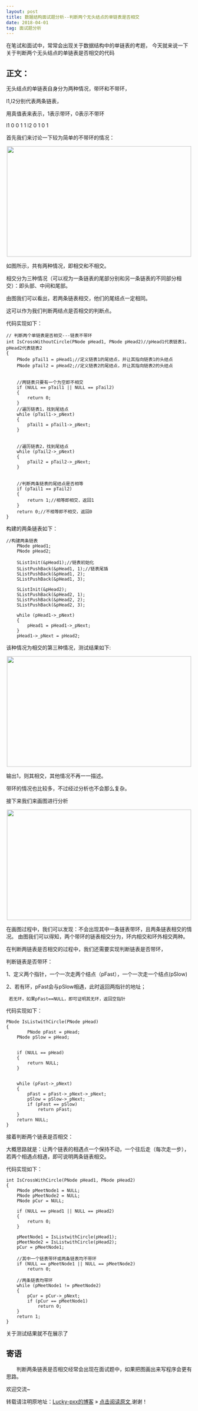 ```yaml
---
layout: post
title: 数据结构面试题分析--判断两个无头结点的单链表是否相交
date: 2018-04-01
tag: 面试题分析
---   
```


在笔试和面试中，常常会出现关于数据结构中的单链表的考题，
今天就来说一下关于判断两个无头结点的单链表是否相交的代码

## 正文：

无头结点的单链表自身分为两种情况，带环和不带环，


l1,l2分别代表两条链表，

用真值表来表示，1表示带环，0表示不带环

l1 0 0 1 1
l2 0 1 0 1

首先我们来讨论一下较为简单的不带环的情况：
<div align="center">
	<img src="/images/posts/data-structure/List1.gif" height="300" width="500">  
</div>

如图所示，共有两种情况，即相交和不相交。

相交分为三种情况（可以视为一条链表的尾部分别和另一条链表的不同部分相交）：即头部、中间和尾部。

由图我们可以看出，若两条链表相交，他们的尾结点一定相同。

这可以作为我们判断两结点是否相交的判断点。

代码实现如下：

```
// 判断两个单链表是否相交---链表不带环 
int IsCrossWithoutCircle(PNode pHead1, PNode pHead2)//pHead1代表链表1，pHead2代表链表2
{
	PNode pTail1 = pHead1;//定义链表1的尾结点，并让其指向链表1的头结点
	PNode pTail2 = pHead2;//定义链表2的尾结点，并让其指向链表2的头结点


	//两链表只要有一个为空即不相交
	if (NULL == pTail1 || NULL == pTail2)
	{
		return 0;
	}
	//遍历链表1，找到尾结点
	while (pTail1->_pNext)
	{
		pTail1 = pTail1->_pNext;
	}


	//遍历链表2，找到尾结点
	while (pTail2->_pNext)
	{
		pTail2 = pTail2->_pNext;
	}


	//判断两条链表的尾结点是否相等
	if (pTail1 == pTail2)
	{
		return 1;//相等即相交，返回1
	}
	return 0;//不相等即不相交，返回0
}
```

构建的两条链表如下：
```
//构建两条链表
	PNode pHead1;
	PNode pHead2;

	SListInit(&pHead1);//链表初始化
	SListPushBack(&pHead1, 1);//链表尾插
	SListPushBack(&pHead1, 2);
	SListPushBack(&pHead1, 3);
	
	SListInit(&pHead2);
	SListPushBack(&pHead2, 1);
	SListPushBack(&pHead2, 2);
	SListPushBack(&pHead2, 3);

	while (pHead1->_pNext)
	{
		pHead1 = pHead1->_pNext;
	}
	pHead1->_pNext = pHead2;
```
该种情况为相交的第三种情况，测试结果如下:
<div align="center">
	<img src="/images/posts/data-structure/List2.gif" height="300" width="500">  
</div>

输出1，则其相交，其他情况不再一一描述。



带环的情况也比较多，不过经过分析也不会那么复杂。


接下来我们来画图进行分析
<div align="center">
	<img src="/images/posts/data-structure/List3.gif" height="300" width="500">  
</div>

在画图过程中，我们可以发现：不会出现其中一条链表带环，且两条链表相交的情况。
由图我们可以得知，两个带环的链表相交分为，环内相交和环外相交两种。

在判断两链表是否相交的过程中，我们还需要实现判断链表是否带环，

判断链表是否带环：

1、定义两个指针，一个一次走两个结点（pFast），一个一次走一个结点(pSlow)

2、若有环，pFast会与pSlow相遇，此时返回两指针的地址；

     若无环，如果pFast==NULL，即可证明其无环，返回空指针

代码实现如下：
```
PNode IsListwithCircle(PNode pHead)
{
		PNode pFast = pHead;
	PNode pSlow = pHead;


	if (NULL == pHead)
	{
		return NULL;
	}


	while (pFast->_pNext)
	{
		pFast = pFast->_pNext->_pNext;
		pSlow = pSlow->_pNext;
		if (pFast == pSlow)
			return pFast;
	}
	return NULL;
}
```

接着判断两个链表是否相交：

大概思路就是：让两个链表的相遇点一个保持不动，一个往后走（每次走一步），若两个相遇点相遇，即可说明两条链表相交。

代码实现如下：
```
int IsCrossWithCircle(PNode pHead1, PNode pHead2)
{
	PNode pMeetNode1 = NULL;
	PNode pMeetNode2 = NULL;
	PNode pCur = NULL;
	
	if (NULL == pHead1 || NULL == pHead2)
	{
		return 0;
	}
	
	pMeetNode1 = IsListwithCircle(pHead1);
	pMeetNode2 = IsListwithCircle(pHead2);
	pCur = pMeetNode1;
	
	//其中一个链表带环或两条链表均不带环
	if (NULL == pMeetNode1 || NULL == pMeetNode2)
		return 0;

	//两条链表均带环
	while (pMeetNode1 != pMeetNode2)
	{
		pCur = pCur->_pNext;
		if (pCur == pMeetNode1)
			return 0;
	}
	return 1;
}
```
关于测试结果就不在展示了

## 寄语
　　判断两条链表是否相交经常会出现在面试题中，如果把图画出来写程序会更有思路。

欢迎交流~
                          						 
转载请注明原地址：[Lucky-pxx的博客](http://www.bingoxin.top) » [点击阅读原文](http://www.bingoxin.top/2018/04/%E5%85%88%E7%95%99%E7%9D%80%E5%8D%A0%E5%9C%B0%E6%96%B9/),谢谢！